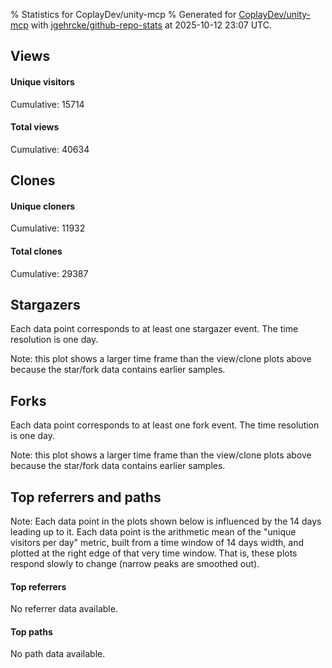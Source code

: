 % Statistics for CoplayDev/unity-mcp
% Generated for [CoplayDev/unity-mcp](https://github.com/CoplayDev/unity-mcp) with [jgehrcke/github-repo-stats](https://github.com/jgehrcke/github-repo-stats) at 2025-10-12 23:07 UTC.


## Views

#### Unique visitors
<div id="chart_views_unique" class="full-width-chart"></div>

Cumulative: 15714

#### Total views
<div id="chart_views_total" class="full-width-chart"></div>

Cumulative: 40634

<div class="pagebreak-for-print"> </div>

## Clones

#### Unique cloners
<div id="chart_clones_unique" class="full-width-chart"></div>

Cumulative: 11932

#### Total clones
<div id="chart_clones_total" class="full-width-chart"></div>

Cumulative: 29387



<div class="pagebreak-for-print"> </div>



## Stargazers

Each data point corresponds to at least one stargazer event.
The time resolution is one day.

<div id="chart_stargazers" class="full-width-chart"></div>


Note: this plot shows a larger time frame than the view/clone plots above because the star/fork data contains earlier samples.



## Forks

Each data point corresponds to at least one fork event.
The time resolution is one day.

<div id="chart_forks" class="full-width-chart"></div>


Note: this plot shows a larger time frame than the view/clone plots above because the star/fork data contains earlier samples.



<div class="pagebreak-for-print"> </div>



## Top referrers and paths


Note: Each data point in the plots shown below is influenced by the 14 days
leading up to it. Each data point is the arithmetic mean of the "unique
visitors per day" metric, built from a time window of 14 days width, and
plotted at the right edge of that very time window. That is, these plots
respond slowly to change (narrow peaks are smoothed out).



#### Top referrers

No referrer data available.



#### Top paths

No path data available.

<script type="text/javascript">
    vegaEmbed('#chart_views_unique', {"$schema": "https://vega.github.io/schema/vega-lite/v4.17.0.json", "config": {"arc": {"fill": "#1b1e23"}, "area": {"fill": "#1b1e23"}, "axisBottom": {"domainColor": "#a9b4c4", "gridColor": "#a9b4c4", "labelColor": "#1b1e23", "labelFont": "relative-mono-11-pitch-pro, Menlo, monospace", "tickColor": "#a9b4c4", "titleColor": "#1b1e23", "titleFont": "relative-mono-11-pitch-pro, Menlo, monospace"}, "axisLeft": {"domainColor": "#a9b4c4", "gridColor": "#a9b4c4", "labelColor": "#1b1e23", "labelFont": "relative-mono-11-pitch-pro, Menlo, monospace", "tickColor": "#a9b4c4", "titleColor": "#1b1e23", "titleFont": "relative-mono-11-pitch-pro, Menlo, monospace"}, "axisX": {"grid": false}, "axisY": {"grid": false, "labelBound": true}, "background": "#FFFFFF", "group": {"fill": "#FFFFFF"}, "header": {"fontWeight": 400, "labelFont": "relative-mono-11-pitch-pro, Menlo, monospace", "titleFont": "relative-mono-11-pitch-pro, Menlo, monospace"}, "legend": {"labelFont": "relative-mono-11-pitch-pro, Menlo, monospace", "symbolSize": 200, "symbolType": "circle", "titleFont": "relative-mono-11-pitch-pro, Menlo, monospace"}, "line": {"color": "#1b1e23", "stroke": "#1b1e23"}, "path": {"stroke": "#1b1e23"}, "point": {"color": "#1b1e23", "cursor": "pointer", "filled": true, "size": 20}, "range": {"category": ["#85a2f7", "#ea9755", "#7eb36a", "#f07071", "#bc85d9", "#e587b6", "#a9b4c4", "#d4c05e", "#64b9c4"]}, "style": {"bar": {"fill": "#1b1e23"}, "text": {"font": "relative-mono-11-pitch-pro, Menlo, monospace", "fontWeight": 400}}, "symbol": {"shape": "circle"}, "title": {"anchor": "start", "font": "relative-mono-11-pitch-pro, Menlo, monospace", "fontWeight": 400}, "trail": {"color": "#1b1e23", "stroke": "#1b1e23"}, "view": {"stroke": null}}, "data": {"name": "data-f2a3065dbc0d485a8832631eb77eca7d"}, "datasets": {"data-f2a3065dbc0d485a8832631eb77eca7d": [{"time": "2025-08-31T00:00:00+00:00", "views_total": 111, "views_unique": 51}, {"time": "2025-09-01T00:00:00+00:00", "views_total": 978, "views_unique": 398}, {"time": "2025-09-02T00:00:00+00:00", "views_total": 995, "views_unique": 398}, {"time": "2025-09-03T00:00:00+00:00", "views_total": 1326, "views_unique": 395}, {"time": "2025-09-04T00:00:00+00:00", "views_total": 1059, "views_unique": 377}, {"time": "2025-09-05T00:00:00+00:00", "views_total": 970, "views_unique": 388}, {"time": "2025-09-06T00:00:00+00:00", "views_total": 726, "views_unique": 280}, {"time": "2025-09-07T00:00:00+00:00", "views_total": 748, "views_unique": 268}, {"time": "2025-09-08T00:00:00+00:00", "views_total": 1099, "views_unique": 388}, {"time": "2025-09-09T00:00:00+00:00", "views_total": 1092, "views_unique": 367}, {"time": "2025-09-10T00:00:00+00:00", "views_total": 1028, "views_unique": 377}, {"time": "2025-09-11T00:00:00+00:00", "views_total": 961, "views_unique": 358}, {"time": "2025-09-12T00:00:00+00:00", "views_total": 888, "views_unique": 415}, {"time": "2025-09-13T00:00:00+00:00", "views_total": 679, "views_unique": 267}, {"time": "2025-09-14T00:00:00+00:00", "views_total": 693, "views_unique": 279}, {"time": "2025-09-15T00:00:00+00:00", "views_total": 904, "views_unique": 401}, {"time": "2025-09-16T00:00:00+00:00", "views_total": 1026, "views_unique": 410}, {"time": "2025-09-17T00:00:00+00:00", "views_total": 875, "views_unique": 351}, {"time": "2025-09-18T00:00:00+00:00", "views_total": 845, "views_unique": 386}, {"time": "2025-09-19T00:00:00+00:00", "views_total": 817, "views_unique": 374}, {"time": "2025-09-20T00:00:00+00:00", "views_total": 606, "views_unique": 255}, {"time": "2025-09-21T00:00:00+00:00", "views_total": 620, "views_unique": 238}, {"time": "2025-09-22T00:00:00+00:00", "views_total": 1118, "views_unique": 408}, {"time": "2025-09-23T00:00:00+00:00", "views_total": 1161, "views_unique": 460}, {"time": "2025-09-24T00:00:00+00:00", "views_total": 979, "views_unique": 392}, {"time": "2025-09-25T00:00:00+00:00", "views_total": 1099, "views_unique": 398}, {"time": "2025-09-26T00:00:00+00:00", "views_total": 1168, "views_unique": 400}, {"time": "2025-09-27T00:00:00+00:00", "views_total": 859, "views_unique": 318}, {"time": "2025-09-28T00:00:00+00:00", "views_total": 1090, "views_unique": 391}, {"time": "2025-09-29T00:00:00+00:00", "views_total": 1047, "views_unique": 422}, {"time": "2025-09-30T00:00:00+00:00", "views_total": 1280, "views_unique": 465}, {"time": "2025-10-01T00:00:00+00:00", "views_total": 1121, "views_unique": 392}, {"time": "2025-10-02T00:00:00+00:00", "views_total": 1107, "views_unique": 401}, {"time": "2025-10-03T00:00:00+00:00", "views_total": 1027, "views_unique": 416}, {"time": "2025-10-04T00:00:00+00:00", "views_total": 943, "views_unique": 352}, {"time": "2025-10-05T00:00:00+00:00", "views_total": 699, "views_unique": 319}, {"time": "2025-10-06T00:00:00+00:00", "views_total": 1019, "views_unique": 425}, {"time": "2025-10-07T00:00:00+00:00", "views_total": 913, "views_unique": 406}, {"time": "2025-10-08T00:00:00+00:00", "views_total": 905, "views_unique": 375}, {"time": "2025-10-09T00:00:00+00:00", "views_total": 1100, "views_unique": 481}, {"time": "2025-10-10T00:00:00+00:00", "views_total": 1181, "views_unique": 452}, {"time": "2025-10-11T00:00:00+00:00", "views_total": 950, "views_unique": 318}, {"time": "2025-10-12T00:00:00+00:00", "views_total": 822, "views_unique": 302}]}, "encoding": {"tooltip": [{"field": "views_unique", "format": ".1f", "title": "views (u)", "type": "quantitative"}, {"field": "time", "format": "%B %e, %Y", "title": "date", "type": "temporal"}], "x": {"axis": {"labelAngle": 25}, "field": "time", "scale": {"domain": ["2025-08-31", "2025-10-12"]}, "timeUnit": "yearmonthdate", "title": "date", "type": "temporal"}, "y": {"axis": {"values": [1, 10, 50, 100, 500, 1000, 5000, 10000]}, "field": "views_unique", "scale": {"domain": [0, 529.1], "type": "symlog", "zero": true}, "title": "unique views per day", "type": "quantitative"}}, "height": 200, "mark": {"point": true, "type": "line"}, "padding": 10, "width": "container"}, {"actions": false, "renderer": "svg"}).catch(console.error);
vegaEmbed('#chart_views_total', {"$schema": "https://vega.github.io/schema/vega-lite/v4.17.0.json", "config": {"arc": {"fill": "#1b1e23"}, "area": {"fill": "#1b1e23"}, "axisBottom": {"domainColor": "#a9b4c4", "gridColor": "#a9b4c4", "labelColor": "#1b1e23", "labelFont": "relative-mono-11-pitch-pro, Menlo, monospace", "tickColor": "#a9b4c4", "titleColor": "#1b1e23", "titleFont": "relative-mono-11-pitch-pro, Menlo, monospace"}, "axisLeft": {"domainColor": "#a9b4c4", "gridColor": "#a9b4c4", "labelColor": "#1b1e23", "labelFont": "relative-mono-11-pitch-pro, Menlo, monospace", "tickColor": "#a9b4c4", "titleColor": "#1b1e23", "titleFont": "relative-mono-11-pitch-pro, Menlo, monospace"}, "axisX": {"grid": false}, "axisY": {"grid": false, "labelBound": true}, "background": "#FFFFFF", "group": {"fill": "#FFFFFF"}, "header": {"fontWeight": 400, "labelFont": "relative-mono-11-pitch-pro, Menlo, monospace", "titleFont": "relative-mono-11-pitch-pro, Menlo, monospace"}, "legend": {"labelFont": "relative-mono-11-pitch-pro, Menlo, monospace", "symbolSize": 200, "symbolType": "circle", "titleFont": "relative-mono-11-pitch-pro, Menlo, monospace"}, "line": {"color": "#1b1e23", "stroke": "#1b1e23"}, "path": {"stroke": "#1b1e23"}, "point": {"color": "#1b1e23", "cursor": "pointer", "filled": true, "size": 20}, "range": {"category": ["#85a2f7", "#ea9755", "#7eb36a", "#f07071", "#bc85d9", "#e587b6", "#a9b4c4", "#d4c05e", "#64b9c4"]}, "style": {"bar": {"fill": "#1b1e23"}, "text": {"font": "relative-mono-11-pitch-pro, Menlo, monospace", "fontWeight": 400}}, "symbol": {"shape": "circle"}, "title": {"anchor": "start", "font": "relative-mono-11-pitch-pro, Menlo, monospace", "fontWeight": 400}, "trail": {"color": "#1b1e23", "stroke": "#1b1e23"}, "view": {"stroke": null}}, "data": {"name": "data-f2a3065dbc0d485a8832631eb77eca7d"}, "datasets": {"data-f2a3065dbc0d485a8832631eb77eca7d": [{"time": "2025-08-31T00:00:00+00:00", "views_total": 111, "views_unique": 51}, {"time": "2025-09-01T00:00:00+00:00", "views_total": 978, "views_unique": 398}, {"time": "2025-09-02T00:00:00+00:00", "views_total": 995, "views_unique": 398}, {"time": "2025-09-03T00:00:00+00:00", "views_total": 1326, "views_unique": 395}, {"time": "2025-09-04T00:00:00+00:00", "views_total": 1059, "views_unique": 377}, {"time": "2025-09-05T00:00:00+00:00", "views_total": 970, "views_unique": 388}, {"time": "2025-09-06T00:00:00+00:00", "views_total": 726, "views_unique": 280}, {"time": "2025-09-07T00:00:00+00:00", "views_total": 748, "views_unique": 268}, {"time": "2025-09-08T00:00:00+00:00", "views_total": 1099, "views_unique": 388}, {"time": "2025-09-09T00:00:00+00:00", "views_total": 1092, "views_unique": 367}, {"time": "2025-09-10T00:00:00+00:00", "views_total": 1028, "views_unique": 377}, {"time": "2025-09-11T00:00:00+00:00", "views_total": 961, "views_unique": 358}, {"time": "2025-09-12T00:00:00+00:00", "views_total": 888, "views_unique": 415}, {"time": "2025-09-13T00:00:00+00:00", "views_total": 679, "views_unique": 267}, {"time": "2025-09-14T00:00:00+00:00", "views_total": 693, "views_unique": 279}, {"time": "2025-09-15T00:00:00+00:00", "views_total": 904, "views_unique": 401}, {"time": "2025-09-16T00:00:00+00:00", "views_total": 1026, "views_unique": 410}, {"time": "2025-09-17T00:00:00+00:00", "views_total": 875, "views_unique": 351}, {"time": "2025-09-18T00:00:00+00:00", "views_total": 845, "views_unique": 386}, {"time": "2025-09-19T00:00:00+00:00", "views_total": 817, "views_unique": 374}, {"time": "2025-09-20T00:00:00+00:00", "views_total": 606, "views_unique": 255}, {"time": "2025-09-21T00:00:00+00:00", "views_total": 620, "views_unique": 238}, {"time": "2025-09-22T00:00:00+00:00", "views_total": 1118, "views_unique": 408}, {"time": "2025-09-23T00:00:00+00:00", "views_total": 1161, "views_unique": 460}, {"time": "2025-09-24T00:00:00+00:00", "views_total": 979, "views_unique": 392}, {"time": "2025-09-25T00:00:00+00:00", "views_total": 1099, "views_unique": 398}, {"time": "2025-09-26T00:00:00+00:00", "views_total": 1168, "views_unique": 400}, {"time": "2025-09-27T00:00:00+00:00", "views_total": 859, "views_unique": 318}, {"time": "2025-09-28T00:00:00+00:00", "views_total": 1090, "views_unique": 391}, {"time": "2025-09-29T00:00:00+00:00", "views_total": 1047, "views_unique": 422}, {"time": "2025-09-30T00:00:00+00:00", "views_total": 1280, "views_unique": 465}, {"time": "2025-10-01T00:00:00+00:00", "views_total": 1121, "views_unique": 392}, {"time": "2025-10-02T00:00:00+00:00", "views_total": 1107, "views_unique": 401}, {"time": "2025-10-03T00:00:00+00:00", "views_total": 1027, "views_unique": 416}, {"time": "2025-10-04T00:00:00+00:00", "views_total": 943, "views_unique": 352}, {"time": "2025-10-05T00:00:00+00:00", "views_total": 699, "views_unique": 319}, {"time": "2025-10-06T00:00:00+00:00", "views_total": 1019, "views_unique": 425}, {"time": "2025-10-07T00:00:00+00:00", "views_total": 913, "views_unique": 406}, {"time": "2025-10-08T00:00:00+00:00", "views_total": 905, "views_unique": 375}, {"time": "2025-10-09T00:00:00+00:00", "views_total": 1100, "views_unique": 481}, {"time": "2025-10-10T00:00:00+00:00", "views_total": 1181, "views_unique": 452}, {"time": "2025-10-11T00:00:00+00:00", "views_total": 950, "views_unique": 318}, {"time": "2025-10-12T00:00:00+00:00", "views_total": 822, "views_unique": 302}]}, "encoding": {"tooltip": [{"field": "views_total", "format": ".1f", "title": "views (t)", "type": "quantitative"}, {"field": "time", "format": "%B %e, %Y", "title": "date", "type": "temporal"}], "x": {"axis": {"labelAngle": 25}, "field": "time", "scale": {"domain": ["2025-08-31", "2025-10-12"]}, "timeUnit": "yearmonthdate", "title": "date", "type": "temporal"}, "y": {"axis": {"values": [1, 10, 50, 100, 500, 1000, 5000, 10000]}, "field": "views_total", "scale": {"domain": [0, 1458.6000000000001], "type": "symlog", "zero": true}, "title": "total views per day", "type": "quantitative"}}, "height": 200, "mark": {"point": true, "type": "line"}, "padding": 10, "width": "container"}, {"actions": false, "renderer": "svg"}).catch(console.error);
vegaEmbed('#chart_clones_unique', {"$schema": "https://vega.github.io/schema/vega-lite/v4.17.0.json", "config": {"arc": {"fill": "#1b1e23"}, "area": {"fill": "#1b1e23"}, "axisBottom": {"domainColor": "#a9b4c4", "gridColor": "#a9b4c4", "labelColor": "#1b1e23", "labelFont": "relative-mono-11-pitch-pro, Menlo, monospace", "tickColor": "#a9b4c4", "titleColor": "#1b1e23", "titleFont": "relative-mono-11-pitch-pro, Menlo, monospace"}, "axisLeft": {"domainColor": "#a9b4c4", "gridColor": "#a9b4c4", "labelColor": "#1b1e23", "labelFont": "relative-mono-11-pitch-pro, Menlo, monospace", "tickColor": "#a9b4c4", "titleColor": "#1b1e23", "titleFont": "relative-mono-11-pitch-pro, Menlo, monospace"}, "axisX": {"grid": false}, "axisY": {"grid": false, "labelBound": true}, "background": "#FFFFFF", "group": {"fill": "#FFFFFF"}, "header": {"fontWeight": 400, "labelFont": "relative-mono-11-pitch-pro, Menlo, monospace", "titleFont": "relative-mono-11-pitch-pro, Menlo, monospace"}, "legend": {"labelFont": "relative-mono-11-pitch-pro, Menlo, monospace", "symbolSize": 200, "symbolType": "circle", "titleFont": "relative-mono-11-pitch-pro, Menlo, monospace"}, "line": {"color": "#1b1e23", "stroke": "#1b1e23"}, "path": {"stroke": "#1b1e23"}, "point": {"color": "#1b1e23", "cursor": "pointer", "filled": true, "size": 20}, "range": {"category": ["#85a2f7", "#ea9755", "#7eb36a", "#f07071", "#bc85d9", "#e587b6", "#a9b4c4", "#d4c05e", "#64b9c4"]}, "style": {"bar": {"fill": "#1b1e23"}, "text": {"font": "relative-mono-11-pitch-pro, Menlo, monospace", "fontWeight": 400}}, "symbol": {"shape": "circle"}, "title": {"anchor": "start", "font": "relative-mono-11-pitch-pro, Menlo, monospace", "fontWeight": 400}, "trail": {"color": "#1b1e23", "stroke": "#1b1e23"}, "view": {"stroke": null}}, "data": {"name": "data-a31819fdd1ddd8a84e1e52baec00c52f"}, "datasets": {"data-a31819fdd1ddd8a84e1e52baec00c52f": [{"clones_total": 80, "clones_unique": 38, "time": "2025-08-31T00:00:00+00:00"}, {"clones_total": 706, "clones_unique": 287, "time": "2025-09-01T00:00:00+00:00"}, {"clones_total": 861, "clones_unique": 317, "time": "2025-09-02T00:00:00+00:00"}, {"clones_total": 794, "clones_unique": 320, "time": "2025-09-03T00:00:00+00:00"}, {"clones_total": 759, "clones_unique": 290, "time": "2025-09-04T00:00:00+00:00"}, {"clones_total": 770, "clones_unique": 304, "time": "2025-09-05T00:00:00+00:00"}, {"clones_total": 396, "clones_unique": 198, "time": "2025-09-06T00:00:00+00:00"}, {"clones_total": 425, "clones_unique": 203, "time": "2025-09-07T00:00:00+00:00"}, {"clones_total": 765, "clones_unique": 306, "time": "2025-09-08T00:00:00+00:00"}, {"clones_total": 906, "clones_unique": 292, "time": "2025-09-09T00:00:00+00:00"}, {"clones_total": 810, "clones_unique": 303, "time": "2025-09-10T00:00:00+00:00"}, {"clones_total": 669, "clones_unique": 323, "time": "2025-09-11T00:00:00+00:00"}, {"clones_total": 735, "clones_unique": 323, "time": "2025-09-12T00:00:00+00:00"}, {"clones_total": 363, "clones_unique": 162, "time": "2025-09-13T00:00:00+00:00"}, {"clones_total": 451, "clones_unique": 238, "time": "2025-09-14T00:00:00+00:00"}, {"clones_total": 576, "clones_unique": 287, "time": "2025-09-15T00:00:00+00:00"}, {"clones_total": 700, "clones_unique": 306, "time": "2025-09-16T00:00:00+00:00"}, {"clones_total": 708, "clones_unique": 284, "time": "2025-09-17T00:00:00+00:00"}, {"clones_total": 626, "clones_unique": 271, "time": "2025-09-18T00:00:00+00:00"}, {"clones_total": 601, "clones_unique": 250, "time": "2025-09-19T00:00:00+00:00"}, {"clones_total": 379, "clones_unique": 182, "time": "2025-09-20T00:00:00+00:00"}, {"clones_total": 518, "clones_unique": 189, "time": "2025-09-21T00:00:00+00:00"}, {"clones_total": 706, "clones_unique": 325, "time": "2025-09-22T00:00:00+00:00"}, {"clones_total": 812, "clones_unique": 336, "time": "2025-09-23T00:00:00+00:00"}, {"clones_total": 719, "clones_unique": 316, "time": "2025-09-24T00:00:00+00:00"}, {"clones_total": 718, "clones_unique": 260, "time": "2025-09-25T00:00:00+00:00"}, {"clones_total": 844, "clones_unique": 284, "time": "2025-09-26T00:00:00+00:00"}, {"clones_total": 738, "clones_unique": 247, "time": "2025-09-27T00:00:00+00:00"}, {"clones_total": 502, "clones_unique": 250, "time": "2025-09-28T00:00:00+00:00"}, {"clones_total": 697, "clones_unique": 306, "time": "2025-09-29T00:00:00+00:00"}, {"clones_total": 910, "clones_unique": 367, "time": "2025-09-30T00:00:00+00:00"}, {"clones_total": 669, "clones_unique": 305, "time": "2025-10-01T00:00:00+00:00"}, {"clones_total": 733, "clones_unique": 278, "time": "2025-10-02T00:00:00+00:00"}, {"clones_total": 968, "clones_unique": 290, "time": "2025-10-03T00:00:00+00:00"}, {"clones_total": 628, "clones_unique": 264, "time": "2025-10-04T00:00:00+00:00"}, {"clones_total": 470, "clones_unique": 245, "time": "2025-10-05T00:00:00+00:00"}, {"clones_total": 847, "clones_unique": 337, "time": "2025-10-06T00:00:00+00:00"}, {"clones_total": 830, "clones_unique": 329, "time": "2025-10-07T00:00:00+00:00"}, {"clones_total": 871, "clones_unique": 340, "time": "2025-10-08T00:00:00+00:00"}, {"clones_total": 876, "clones_unique": 331, "time": "2025-10-09T00:00:00+00:00"}, {"clones_total": 936, "clones_unique": 327, "time": "2025-10-10T00:00:00+00:00"}, {"clones_total": 746, "clones_unique": 274, "time": "2025-10-11T00:00:00+00:00"}, {"clones_total": 569, "clones_unique": 248, "time": "2025-10-12T00:00:00+00:00"}]}, "encoding": {"tooltip": [{"field": "clones_unique", "format": ".1f", "title": "clones (u)", "type": "quantitative"}, {"field": "time", "format": "%B %e, %Y", "title": "date", "type": "temporal"}], "x": {"axis": {"labelAngle": 25}, "field": "time", "scale": {"domain": ["2025-08-31", "2025-10-12"]}, "timeUnit": "yearmonthdate", "title": "date", "type": "temporal"}, "y": {"axis": {"values": [1, 10, 50, 100, 500, 1000, 5000, 10000]}, "field": "clones_unique", "scale": {"domain": [0, 403.70000000000005], "type": "symlog", "zero": true}, "title": "unique clones per day", "type": "quantitative"}}, "height": 200, "mark": {"point": true, "type": "line"}, "padding": 10, "width": "container"}, {"actions": false, "renderer": "svg"}).catch(console.error);
vegaEmbed('#chart_clones_total', {"$schema": "https://vega.github.io/schema/vega-lite/v4.17.0.json", "config": {"arc": {"fill": "#1b1e23"}, "area": {"fill": "#1b1e23"}, "axisBottom": {"domainColor": "#a9b4c4", "gridColor": "#a9b4c4", "labelColor": "#1b1e23", "labelFont": "relative-mono-11-pitch-pro, Menlo, monospace", "tickColor": "#a9b4c4", "titleColor": "#1b1e23", "titleFont": "relative-mono-11-pitch-pro, Menlo, monospace"}, "axisLeft": {"domainColor": "#a9b4c4", "gridColor": "#a9b4c4", "labelColor": "#1b1e23", "labelFont": "relative-mono-11-pitch-pro, Menlo, monospace", "tickColor": "#a9b4c4", "titleColor": "#1b1e23", "titleFont": "relative-mono-11-pitch-pro, Menlo, monospace"}, "axisX": {"grid": false}, "axisY": {"grid": false, "labelBound": true}, "background": "#FFFFFF", "group": {"fill": "#FFFFFF"}, "header": {"fontWeight": 400, "labelFont": "relative-mono-11-pitch-pro, Menlo, monospace", "titleFont": "relative-mono-11-pitch-pro, Menlo, monospace"}, "legend": {"labelFont": "relative-mono-11-pitch-pro, Menlo, monospace", "symbolSize": 200, "symbolType": "circle", "titleFont": "relative-mono-11-pitch-pro, Menlo, monospace"}, "line": {"color": "#1b1e23", "stroke": "#1b1e23"}, "path": {"stroke": "#1b1e23"}, "point": {"color": "#1b1e23", "cursor": "pointer", "filled": true, "size": 20}, "range": {"category": ["#85a2f7", "#ea9755", "#7eb36a", "#f07071", "#bc85d9", "#e587b6", "#a9b4c4", "#d4c05e", "#64b9c4"]}, "style": {"bar": {"fill": "#1b1e23"}, "text": {"font": "relative-mono-11-pitch-pro, Menlo, monospace", "fontWeight": 400}}, "symbol": {"shape": "circle"}, "title": {"anchor": "start", "font": "relative-mono-11-pitch-pro, Menlo, monospace", "fontWeight": 400}, "trail": {"color": "#1b1e23", "stroke": "#1b1e23"}, "view": {"stroke": null}}, "data": {"name": "data-a31819fdd1ddd8a84e1e52baec00c52f"}, "datasets": {"data-a31819fdd1ddd8a84e1e52baec00c52f": [{"clones_total": 80, "clones_unique": 38, "time": "2025-08-31T00:00:00+00:00"}, {"clones_total": 706, "clones_unique": 287, "time": "2025-09-01T00:00:00+00:00"}, {"clones_total": 861, "clones_unique": 317, "time": "2025-09-02T00:00:00+00:00"}, {"clones_total": 794, "clones_unique": 320, "time": "2025-09-03T00:00:00+00:00"}, {"clones_total": 759, "clones_unique": 290, "time": "2025-09-04T00:00:00+00:00"}, {"clones_total": 770, "clones_unique": 304, "time": "2025-09-05T00:00:00+00:00"}, {"clones_total": 396, "clones_unique": 198, "time": "2025-09-06T00:00:00+00:00"}, {"clones_total": 425, "clones_unique": 203, "time": "2025-09-07T00:00:00+00:00"}, {"clones_total": 765, "clones_unique": 306, "time": "2025-09-08T00:00:00+00:00"}, {"clones_total": 906, "clones_unique": 292, "time": "2025-09-09T00:00:00+00:00"}, {"clones_total": 810, "clones_unique": 303, "time": "2025-09-10T00:00:00+00:00"}, {"clones_total": 669, "clones_unique": 323, "time": "2025-09-11T00:00:00+00:00"}, {"clones_total": 735, "clones_unique": 323, "time": "2025-09-12T00:00:00+00:00"}, {"clones_total": 363, "clones_unique": 162, "time": "2025-09-13T00:00:00+00:00"}, {"clones_total": 451, "clones_unique": 238, "time": "2025-09-14T00:00:00+00:00"}, {"clones_total": 576, "clones_unique": 287, "time": "2025-09-15T00:00:00+00:00"}, {"clones_total": 700, "clones_unique": 306, "time": "2025-09-16T00:00:00+00:00"}, {"clones_total": 708, "clones_unique": 284, "time": "2025-09-17T00:00:00+00:00"}, {"clones_total": 626, "clones_unique": 271, "time": "2025-09-18T00:00:00+00:00"}, {"clones_total": 601, "clones_unique": 250, "time": "2025-09-19T00:00:00+00:00"}, {"clones_total": 379, "clones_unique": 182, "time": "2025-09-20T00:00:00+00:00"}, {"clones_total": 518, "clones_unique": 189, "time": "2025-09-21T00:00:00+00:00"}, {"clones_total": 706, "clones_unique": 325, "time": "2025-09-22T00:00:00+00:00"}, {"clones_total": 812, "clones_unique": 336, "time": "2025-09-23T00:00:00+00:00"}, {"clones_total": 719, "clones_unique": 316, "time": "2025-09-24T00:00:00+00:00"}, {"clones_total": 718, "clones_unique": 260, "time": "2025-09-25T00:00:00+00:00"}, {"clones_total": 844, "clones_unique": 284, "time": "2025-09-26T00:00:00+00:00"}, {"clones_total": 738, "clones_unique": 247, "time": "2025-09-27T00:00:00+00:00"}, {"clones_total": 502, "clones_unique": 250, "time": "2025-09-28T00:00:00+00:00"}, {"clones_total": 697, "clones_unique": 306, "time": "2025-09-29T00:00:00+00:00"}, {"clones_total": 910, "clones_unique": 367, "time": "2025-09-30T00:00:00+00:00"}, {"clones_total": 669, "clones_unique": 305, "time": "2025-10-01T00:00:00+00:00"}, {"clones_total": 733, "clones_unique": 278, "time": "2025-10-02T00:00:00+00:00"}, {"clones_total": 968, "clones_unique": 290, "time": "2025-10-03T00:00:00+00:00"}, {"clones_total": 628, "clones_unique": 264, "time": "2025-10-04T00:00:00+00:00"}, {"clones_total": 470, "clones_unique": 245, "time": "2025-10-05T00:00:00+00:00"}, {"clones_total": 847, "clones_unique": 337, "time": "2025-10-06T00:00:00+00:00"}, {"clones_total": 830, "clones_unique": 329, "time": "2025-10-07T00:00:00+00:00"}, {"clones_total": 871, "clones_unique": 340, "time": "2025-10-08T00:00:00+00:00"}, {"clones_total": 876, "clones_unique": 331, "time": "2025-10-09T00:00:00+00:00"}, {"clones_total": 936, "clones_unique": 327, "time": "2025-10-10T00:00:00+00:00"}, {"clones_total": 746, "clones_unique": 274, "time": "2025-10-11T00:00:00+00:00"}, {"clones_total": 569, "clones_unique": 248, "time": "2025-10-12T00:00:00+00:00"}]}, "encoding": {"tooltip": [{"field": "clones_total", "format": ".1f", "title": "clones (t)", "type": "quantitative"}, {"field": "time", "format": "%B %e, %Y", "title": "date", "type": "temporal"}], "x": {"axis": {"labelAngle": 25}, "field": "time", "scale": {"domain": ["2025-08-31", "2025-10-12"]}, "timeUnit": "yearmonthdate", "title": "date", "type": "temporal"}, "y": {"axis": {"values": [1, 10, 50, 100, 500, 1000, 5000, 10000]}, "field": "clones_total", "scale": {"domain": [0, 1064.8000000000002], "type": "symlog", "zero": true}, "title": "total clones per day", "type": "quantitative"}}, "height": 200, "mark": {"point": true, "type": "line"}, "padding": 10, "width": "container"}, {"actions": false, "renderer": "svg"}).catch(console.error);
vegaEmbed('#chart_stargazers', {"$schema": "https://vega.github.io/schema/vega-lite/v4.17.0.json", "config": {"arc": {"fill": "#1b1e23"}, "area": {"fill": "#1b1e23"}, "axisBottom": {"domainColor": "#a9b4c4", "gridColor": "#a9b4c4", "labelColor": "#1b1e23", "labelFont": "relative-mono-11-pitch-pro, Menlo, monospace", "tickColor": "#a9b4c4", "titleColor": "#1b1e23", "titleFont": "relative-mono-11-pitch-pro, Menlo, monospace"}, "axisLeft": {"domainColor": "#a9b4c4", "gridColor": "#a9b4c4", "labelColor": "#1b1e23", "labelFont": "relative-mono-11-pitch-pro, Menlo, monospace", "tickColor": "#a9b4c4", "titleColor": "#1b1e23", "titleFont": "relative-mono-11-pitch-pro, Menlo, monospace"}, "axisX": {"grid": false}, "axisY": {"grid": false}, "background": "#FFFFFF", "group": {"fill": "#FFFFFF"}, "header": {"fontWeight": 400, "labelFont": "relative-mono-11-pitch-pro, Menlo, monospace", "titleFont": "relative-mono-11-pitch-pro, Menlo, monospace"}, "legend": {"labelFont": "relative-mono-11-pitch-pro, Menlo, monospace", "symbolSize": 200, "symbolType": "circle", "titleFont": "relative-mono-11-pitch-pro, Menlo, monospace"}, "line": {"color": "#1b1e23", "stroke": "#1b1e23"}, "path": {"stroke": "#1b1e23"}, "point": {"color": "#1b1e23", "cursor": "pointer", "filled": true, "size": 50}, "range": {"category": ["#85a2f7", "#ea9755", "#7eb36a", "#f07071", "#bc85d9", "#e587b6", "#a9b4c4", "#d4c05e", "#64b9c4"]}, "style": {"bar": {"fill": "#1b1e23"}, "text": {"font": "relative-mono-11-pitch-pro, Menlo, monospace", "fontWeight": 400}}, "symbol": {"shape": "circle"}, "title": {"anchor": "start", "font": "relative-mono-11-pitch-pro, Menlo, monospace", "fontWeight": 400}, "trail": {"color": "#1b1e23", "stroke": "#1b1e23"}, "view": {"stroke": null}}, "data": {"name": "data-cf894954202f4b736ecc46ef2d3e21d7"}, "datasets": {"data-cf894954202f4b736ecc46ef2d3e21d7": [{"stars_cumulative": 438, "time": "2025-03-18T00:00:00+00:00"}, {"stars_cumulative": 717, "time": "2025-03-20T01:00:00+00:00"}, {"stars_cumulative": 829, "time": "2025-03-22T02:00:00+00:00"}, {"stars_cumulative": 952, "time": "2025-03-24T03:00:00+00:00"}, {"stars_cumulative": 1039, "time": "2025-03-26T04:00:00+00:00"}, {"stars_cumulative": 1095, "time": "2025-03-28T05:00:00+00:00"}, {"stars_cumulative": 1154, "time": "2025-03-30T06:00:00+00:00"}, {"stars_cumulative": 1212, "time": "2025-04-01T07:00:00+00:00"}, {"stars_cumulative": 1270, "time": "2025-04-03T08:00:00+00:00"}, {"stars_cumulative": 1334, "time": "2025-04-05T09:00:00+00:00"}, {"stars_cumulative": 1400, "time": "2025-04-07T10:00:00+00:00"}, {"stars_cumulative": 1455, "time": "2025-04-09T11:00:00+00:00"}, {"stars_cumulative": 1497, "time": "2025-04-11T12:00:00+00:00"}, {"stars_cumulative": 1539, "time": "2025-04-13T13:00:00+00:00"}, {"stars_cumulative": 1585, "time": "2025-04-15T14:00:00+00:00"}, {"stars_cumulative": 1636, "time": "2025-04-17T15:00:00+00:00"}, {"stars_cumulative": 1674, "time": "2025-04-19T16:00:00+00:00"}, {"stars_cumulative": 1709, "time": "2025-04-21T17:00:00+00:00"}, {"stars_cumulative": 1758, "time": "2025-04-23T18:00:00+00:00"}, {"stars_cumulative": 1783, "time": "2025-04-25T19:00:00+00:00"}, {"stars_cumulative": 1807, "time": "2025-04-27T20:00:00+00:00"}, {"stars_cumulative": 1828, "time": "2025-04-29T21:00:00+00:00"}, {"stars_cumulative": 1840, "time": "2025-05-01T22:00:00+00:00"}, {"stars_cumulative": 1856, "time": "2025-05-03T23:00:00+00:00"}, {"stars_cumulative": 1888, "time": "2025-05-06T00:00:00+00:00"}, {"stars_cumulative": 1906, "time": "2025-05-08T01:00:00+00:00"}, {"stars_cumulative": 1917, "time": "2025-05-10T02:00:00+00:00"}, {"stars_cumulative": 1938, "time": "2025-05-12T03:00:00+00:00"}, {"stars_cumulative": 1952, "time": "2025-05-14T04:00:00+00:00"}, {"stars_cumulative": 1965, "time": "2025-05-16T05:00:00+00:00"}, {"stars_cumulative": 1984, "time": "2025-05-18T06:00:00+00:00"}, {"stars_cumulative": 1990, "time": "2025-05-20T07:00:00+00:00"}, {"stars_cumulative": 2011, "time": "2025-05-22T08:00:00+00:00"}, {"stars_cumulative": 2022, "time": "2025-05-24T09:00:00+00:00"}, {"stars_cumulative": 2042, "time": "2025-05-26T10:00:00+00:00"}, {"stars_cumulative": 2060, "time": "2025-05-28T11:00:00+00:00"}, {"stars_cumulative": 2073, "time": "2025-05-30T12:00:00+00:00"}, {"stars_cumulative": 2097, "time": "2025-06-01T13:00:00+00:00"}, {"stars_cumulative": 2114, "time": "2025-06-03T14:00:00+00:00"}, {"stars_cumulative": 2130, "time": "2025-06-05T15:00:00+00:00"}, {"stars_cumulative": 2151, "time": "2025-06-07T16:00:00+00:00"}, {"stars_cumulative": 2167, "time": "2025-06-09T17:00:00+00:00"}, {"stars_cumulative": 2187, "time": "2025-06-11T18:00:00+00:00"}, {"stars_cumulative": 2197, "time": "2025-06-13T19:00:00+00:00"}, {"stars_cumulative": 2219, "time": "2025-06-15T20:00:00+00:00"}, {"stars_cumulative": 2239, "time": "2025-06-17T21:00:00+00:00"}, {"stars_cumulative": 2254, "time": "2025-06-19T22:00:00+00:00"}, {"stars_cumulative": 2269, "time": "2025-06-21T23:00:00+00:00"}, {"stars_cumulative": 2285, "time": "2025-06-24T00:00:00+00:00"}, {"stars_cumulative": 2301, "time": "2025-06-26T01:00:00+00:00"}, {"stars_cumulative": 2316, "time": "2025-06-28T02:00:00+00:00"}, {"stars_cumulative": 2331, "time": "2025-06-30T03:00:00+00:00"}, {"stars_cumulative": 2348, "time": "2025-07-02T04:00:00+00:00"}, {"stars_cumulative": 2367, "time": "2025-07-04T05:00:00+00:00"}, {"stars_cumulative": 2380, "time": "2025-07-06T06:00:00+00:00"}, {"stars_cumulative": 2408, "time": "2025-07-08T07:00:00+00:00"}, {"stars_cumulative": 2424, "time": "2025-07-10T08:00:00+00:00"}, {"stars_cumulative": 2447, "time": "2025-07-12T09:00:00+00:00"}, {"stars_cumulative": 2476, "time": "2025-07-14T10:00:00+00:00"}, {"stars_cumulative": 2493, "time": "2025-07-16T11:00:00+00:00"}, {"stars_cumulative": 2514, "time": "2025-07-18T12:00:00+00:00"}, {"stars_cumulative": 2533, "time": "2025-07-20T13:00:00+00:00"}, {"stars_cumulative": 2548, "time": "2025-07-22T14:00:00+00:00"}, {"stars_cumulative": 2571, "time": "2025-07-24T15:00:00+00:00"}, {"stars_cumulative": 2592, "time": "2025-07-26T16:00:00+00:00"}, {"stars_cumulative": 2622, "time": "2025-07-28T17:00:00+00:00"}, {"stars_cumulative": 2644, "time": "2025-07-30T18:00:00+00:00"}, {"stars_cumulative": 2666, "time": "2025-08-01T19:00:00+00:00"}, {"stars_cumulative": 2692, "time": "2025-08-03T20:00:00+00:00"}, {"stars_cumulative": 2711, "time": "2025-08-05T21:00:00+00:00"}, {"stars_cumulative": 2731, "time": "2025-08-07T22:00:00+00:00"}, {"stars_cumulative": 2750, "time": "2025-08-09T23:00:00+00:00"}, {"stars_cumulative": 2784, "time": "2025-08-12T00:00:00+00:00"}, {"stars_cumulative": 2828, "time": "2025-08-14T01:00:00+00:00"}, {"stars_cumulative": 2860, "time": "2025-08-16T02:00:00+00:00"}, {"stars_cumulative": 2891, "time": "2025-08-18T03:00:00+00:00"}, {"stars_cumulative": 2922, "time": "2025-08-20T04:00:00+00:00"}, {"stars_cumulative": 2934, "time": "2025-08-22T05:00:00+00:00"}, {"stars_cumulative": 2954, "time": "2025-08-24T06:00:00+00:00"}, {"stars_cumulative": 2982, "time": "2025-08-26T07:00:00+00:00"}, {"stars_cumulative": 3002, "time": "2025-08-28T08:00:00+00:00"}, {"stars_cumulative": 3019, "time": "2025-08-30T09:00:00+00:00"}, {"stars_cumulative": 3041, "time": "2025-09-01T10:00:00+00:00"}, {"stars_cumulative": 3065, "time": "2025-09-03T11:00:00+00:00"}, {"stars_cumulative": 3076, "time": "2025-09-05T12:00:00+00:00"}, {"stars_cumulative": 3105, "time": "2025-09-07T13:00:00+00:00"}, {"stars_cumulative": 3121, "time": "2025-09-09T14:00:00+00:00"}, {"stars_cumulative": 3130, "time": "2025-09-11T15:00:00+00:00"}, {"stars_cumulative": 3149, "time": "2025-09-13T16:00:00+00:00"}, {"stars_cumulative": 3166, "time": "2025-09-15T17:00:00+00:00"}, {"stars_cumulative": 3192, "time": "2025-09-17T18:00:00+00:00"}, {"stars_cumulative": 3201, "time": "2025-09-19T19:00:00+00:00"}, {"stars_cumulative": 3230, "time": "2025-09-21T20:00:00+00:00"}, {"stars_cumulative": 3261, "time": "2025-09-23T21:00:00+00:00"}, {"stars_cumulative": 3281, "time": "2025-09-25T22:00:00+00:00"}, {"stars_cumulative": 3306, "time": "2025-09-27T23:00:00+00:00"}, {"stars_cumulative": 3335, "time": "2025-09-30T00:00:00+00:00"}, {"stars_cumulative": 3352, "time": "2025-10-02T01:00:00+00:00"}, {"stars_cumulative": 3370, "time": "2025-10-04T02:00:00+00:00"}, {"stars_cumulative": 3398, "time": "2025-10-06T03:00:00+00:00"}, {"stars_cumulative": 3418, "time": "2025-10-08T04:00:00+00:00"}, {"stars_cumulative": 3438, "time": "2025-10-10T05:00:00+00:00"}, {"stars_cumulative": 3443, "time": "2025-10-12T06:00:00+00:00"}]}, "encoding": {"tooltip": [{"field": "stars_cumulative", "format": "d", "title": "stars", "type": "quantitative"}, {"field": "time", "format": "%B %e, %Y", "title": "date", "type": "temporal"}], "x": {"axis": {"labelAngle": 25}, "field": "time", "scale": {"domain": ["2025-03-18", "2025-10-12"]}, "timeUnit": "yearmonthdate", "title": "date", "type": "temporal"}, "y": {"field": "stars_cumulative", "scale": {"domain": [0, 3787.3], "zero": true}, "title": "stargazer count (cumulative)", "type": "quantitative"}}, "height": 300, "mark": {"point": true, "type": "line"}, "padding": 10, "width": "container"}, {"actions": false, "renderer": "svg"}).catch(console.error);
vegaEmbed('#chart_forks', {"$schema": "https://vega.github.io/schema/vega-lite/v4.17.0.json", "config": {"arc": {"fill": "#1b1e23"}, "area": {"fill": "#1b1e23"}, "axisBottom": {"domainColor": "#a9b4c4", "gridColor": "#a9b4c4", "labelColor": "#1b1e23", "labelFont": "relative-mono-11-pitch-pro, Menlo, monospace", "tickColor": "#a9b4c4", "titleColor": "#1b1e23", "titleFont": "relative-mono-11-pitch-pro, Menlo, monospace"}, "axisLeft": {"domainColor": "#a9b4c4", "gridColor": "#a9b4c4", "labelColor": "#1b1e23", "labelFont": "relative-mono-11-pitch-pro, Menlo, monospace", "tickColor": "#a9b4c4", "titleColor": "#1b1e23", "titleFont": "relative-mono-11-pitch-pro, Menlo, monospace"}, "axisX": {"grid": false}, "axisY": {"grid": false}, "background": "#FFFFFF", "group": {"fill": "#FFFFFF"}, "header": {"fontWeight": 400, "labelFont": "relative-mono-11-pitch-pro, Menlo, monospace", "titleFont": "relative-mono-11-pitch-pro, Menlo, monospace"}, "legend": {"labelFont": "relative-mono-11-pitch-pro, Menlo, monospace", "symbolSize": 200, "symbolType": "circle", "titleFont": "relative-mono-11-pitch-pro, Menlo, monospace"}, "line": {"color": "#1b1e23", "stroke": "#1b1e23"}, "path": {"stroke": "#1b1e23"}, "point": {"color": "#1b1e23", "cursor": "pointer", "filled": true, "size": 50}, "range": {"category": ["#85a2f7", "#ea9755", "#7eb36a", "#f07071", "#bc85d9", "#e587b6", "#a9b4c4", "#d4c05e", "#64b9c4"]}, "style": {"bar": {"fill": "#1b1e23"}, "text": {"font": "relative-mono-11-pitch-pro, Menlo, monospace", "fontWeight": 400}}, "symbol": {"shape": "circle"}, "title": {"anchor": "start", "font": "relative-mono-11-pitch-pro, Menlo, monospace", "fontWeight": 400}, "trail": {"color": "#1b1e23", "stroke": "#1b1e23"}, "view": {"stroke": null}}, "data": {"name": "data-e43bc791f2672f109b1416d720173a5a"}, "datasets": {"data-e43bc791f2672f109b1416d720173a5a": [{"forks_cumulative": 57.0, "time": "2025-03-18T00:00:00+00:00"}, {"forks_cumulative": 87.0, "time": "2025-03-20T01:00:00+00:00"}, {"forks_cumulative": 99.0, "time": "2025-03-22T02:00:00+00:00"}, {"forks_cumulative": 117.0, "time": "2025-03-24T03:00:00+00:00"}, {"forks_cumulative": 129.0, "time": "2025-03-26T04:00:00+00:00"}, {"forks_cumulative": 137.0, "time": "2025-03-28T05:00:00+00:00"}, {"forks_cumulative": 149.0, "time": "2025-03-30T06:00:00+00:00"}, {"forks_cumulative": 164.0, "time": "2025-04-01T07:00:00+00:00"}, {"forks_cumulative": 174.0, "time": "2025-04-03T08:00:00+00:00"}, {"forks_cumulative": 180.0, "time": "2025-04-05T09:00:00+00:00"}, {"forks_cumulative": 188.0, "time": "2025-04-07T10:00:00+00:00"}, {"forks_cumulative": 197.0, "time": "2025-04-09T11:00:00+00:00"}, {"forks_cumulative": 201.0, "time": "2025-04-11T12:00:00+00:00"}, {"forks_cumulative": 207.0, "time": "2025-04-13T13:00:00+00:00"}, {"forks_cumulative": 212.0, "time": "2025-04-15T14:00:00+00:00"}, {"forks_cumulative": 220.0, "time": "2025-04-17T15:00:00+00:00"}, {"forks_cumulative": 227.0, "time": "2025-04-19T16:00:00+00:00"}, {"forks_cumulative": 233.0, "time": "2025-04-21T17:00:00+00:00"}, {"forks_cumulative": 237.0, "time": "2025-04-23T18:00:00+00:00"}, {"forks_cumulative": 238.0, "time": "2025-04-25T19:00:00+00:00"}, {"forks_cumulative": 243.0, "time": "2025-04-27T20:00:00+00:00"}, {"forks_cumulative": 246.0, "time": "2025-04-29T21:00:00+00:00"}, {"forks_cumulative": 249.0, "time": "2025-05-01T22:00:00+00:00"}, {"forks_cumulative": 251.0, "time": "2025-05-03T23:00:00+00:00"}, {"forks_cumulative": 253.0, "time": "2025-05-06T00:00:00+00:00"}, {"forks_cumulative": 259.0, "time": "2025-05-08T01:00:00+00:00"}, {"forks_cumulative": 262.0, "time": "2025-05-10T02:00:00+00:00"}, {"forks_cumulative": 265.0, "time": "2025-05-12T03:00:00+00:00"}, {"forks_cumulative": 266.0, "time": "2025-05-14T04:00:00+00:00"}, {"forks_cumulative": 268.0, "time": "2025-05-16T05:00:00+00:00"}, {"forks_cumulative": 270.0, "time": "2025-05-18T06:00:00+00:00"}, {"forks_cumulative": 273.0, "time": "2025-05-20T07:00:00+00:00"}, {"forks_cumulative": 276.0, "time": "2025-05-22T08:00:00+00:00"}, {"forks_cumulative": 279.0, "time": "2025-05-24T09:00:00+00:00"}, {"forks_cumulative": 282.0, "time": "2025-05-26T10:00:00+00:00"}, {"forks_cumulative": 283.0, "time": "2025-05-28T11:00:00+00:00"}, {"forks_cumulative": 287.0, "time": "2025-06-01T13:00:00+00:00"}, {"forks_cumulative": 288.0, "time": "2025-06-03T14:00:00+00:00"}, {"forks_cumulative": 289.0, "time": "2025-06-07T16:00:00+00:00"}, {"forks_cumulative": 290.0, "time": "2025-06-09T17:00:00+00:00"}, {"forks_cumulative": 291.0, "time": "2025-06-11T18:00:00+00:00"}, {"forks_cumulative": 293.0, "time": "2025-06-13T19:00:00+00:00"}, {"forks_cumulative": 294.0, "time": "2025-06-15T20:00:00+00:00"}, {"forks_cumulative": 297.0, "time": "2025-06-17T21:00:00+00:00"}, {"forks_cumulative": 301.0, "time": "2025-06-19T22:00:00+00:00"}, {"forks_cumulative": 303.0, "time": "2025-06-21T23:00:00+00:00"}, {"forks_cumulative": 304.0, "time": "2025-06-24T00:00:00+00:00"}, {"forks_cumulative": 306.0, "time": "2025-06-26T01:00:00+00:00"}, {"forks_cumulative": 309.0, "time": "2025-06-28T02:00:00+00:00"}, {"forks_cumulative": 313.0, "time": "2025-06-30T03:00:00+00:00"}, {"forks_cumulative": 315.0, "time": "2025-07-02T04:00:00+00:00"}, {"forks_cumulative": 316.0, "time": "2025-07-04T05:00:00+00:00"}, {"forks_cumulative": 321.0, "time": "2025-07-06T06:00:00+00:00"}, {"forks_cumulative": 323.0, "time": "2025-07-08T07:00:00+00:00"}, {"forks_cumulative": 326.0, "time": "2025-07-10T08:00:00+00:00"}, {"forks_cumulative": 329.0, "time": "2025-07-12T09:00:00+00:00"}, {"forks_cumulative": 330.0, "time": "2025-07-14T10:00:00+00:00"}, {"forks_cumulative": 334.0, "time": "2025-07-16T11:00:00+00:00"}, {"forks_cumulative": 337.0, "time": "2025-07-18T12:00:00+00:00"}, {"forks_cumulative": 339.0, "time": "2025-07-20T13:00:00+00:00"}, {"forks_cumulative": 340.0, "time": "2025-07-22T14:00:00+00:00"}, {"forks_cumulative": 345.0, "time": "2025-07-24T15:00:00+00:00"}, {"forks_cumulative": 349.0, "time": "2025-07-26T16:00:00+00:00"}, {"forks_cumulative": 350.0, "time": "2025-07-28T17:00:00+00:00"}, {"forks_cumulative": 353.0, "time": "2025-07-30T18:00:00+00:00"}, {"forks_cumulative": 357.0, "time": "2025-08-01T19:00:00+00:00"}, {"forks_cumulative": 358.0, "time": "2025-08-03T20:00:00+00:00"}, {"forks_cumulative": 359.0, "time": "2025-08-05T21:00:00+00:00"}, {"forks_cumulative": 360.0, "time": "2025-08-07T22:00:00+00:00"}, {"forks_cumulative": 362.0, "time": "2025-08-09T23:00:00+00:00"}, {"forks_cumulative": 364.0, "time": "2025-08-12T00:00:00+00:00"}, {"forks_cumulative": 371.0, "time": "2025-08-14T01:00:00+00:00"}, {"forks_cumulative": 374.0, "time": "2025-08-16T02:00:00+00:00"}, {"forks_cumulative": 378.0, "time": "2025-08-20T04:00:00+00:00"}, {"forks_cumulative": 380.0, "time": "2025-08-22T05:00:00+00:00"}, {"forks_cumulative": 381.0, "time": "2025-08-24T06:00:00+00:00"}, {"forks_cumulative": 383.0, "time": "2025-08-26T07:00:00+00:00"}, {"forks_cumulative": 385.0, "time": "2025-08-28T08:00:00+00:00"}, {"forks_cumulative": 386.0, "time": "2025-08-30T09:00:00+00:00"}, {"forks_cumulative": 389.0, "time": "2025-09-01T10:00:00+00:00"}, {"forks_cumulative": 393.0, "time": "2025-09-03T11:00:00+00:00"}, {"forks_cumulative": 395.0, "time": "2025-09-05T12:00:00+00:00"}, {"forks_cumulative": 401.0, "time": "2025-09-07T13:00:00+00:00"}, {"forks_cumulative": 402.0, "time": "2025-09-09T14:00:00+00:00"}, {"forks_cumulative": 404.0, "time": "2025-09-11T15:00:00+00:00"}, {"forks_cumulative": 406.0, "time": "2025-09-13T16:00:00+00:00"}, {"forks_cumulative": 409.0, "time": "2025-09-15T17:00:00+00:00"}, {"forks_cumulative": 412.0, "time": "2025-09-17T18:00:00+00:00"}, {"forks_cumulative": 413.0, "time": "2025-09-19T19:00:00+00:00"}, {"forks_cumulative": 419.0, "time": "2025-09-21T20:00:00+00:00"}, {"forks_cumulative": 425.0, "time": "2025-09-23T21:00:00+00:00"}, {"forks_cumulative": 430.0, "time": "2025-09-25T22:00:00+00:00"}, {"forks_cumulative": 433.0, "time": "2025-09-27T23:00:00+00:00"}, {"forks_cumulative": 439.0, "time": "2025-09-30T00:00:00+00:00"}, {"forks_cumulative": 444.0, "time": "2025-10-02T01:00:00+00:00"}, {"forks_cumulative": 446.0, "time": "2025-10-04T02:00:00+00:00"}, {"forks_cumulative": 449.0, "time": "2025-10-06T03:00:00+00:00"}, {"forks_cumulative": 453.0, "time": "2025-10-08T04:00:00+00:00"}, {"forks_cumulative": 455.0, "time": "2025-10-10T05:00:00+00:00"}, {"forks_cumulative": 456.0, "time": "2025-10-12T06:00:00+00:00"}]}, "encoding": {"tooltip": [{"field": "forks_cumulative", "format": "d", "title": "forks", "type": "quantitative"}, {"field": "time", "format": "%B %e, %Y", "title": "date", "type": "temporal"}], "x": {"axis": {"labelAngle": 25}, "field": "time", "scale": {"domain": ["2025-03-18", "2025-10-12"]}, "timeUnit": "yearmonthdate", "title": "date", "type": "temporal"}, "y": {"field": "forks_cumulative", "scale": {"domain": [0, 501.6], "zero": true}, "title": "fork count (cumulative)", "type": "quantitative"}}, "height": 300, "mark": {"point": true, "type": "line"}, "padding": 10, "width": "container"}, {"actions": false, "renderer": "svg"}).catch(console.error);
    </script>